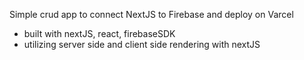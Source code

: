Simple crud app to connect NextJS to Firebase and deploy on Varcel
- built with nextJS, react, firebaseSDK
- utilizing server side and client side rendering with nextJS
